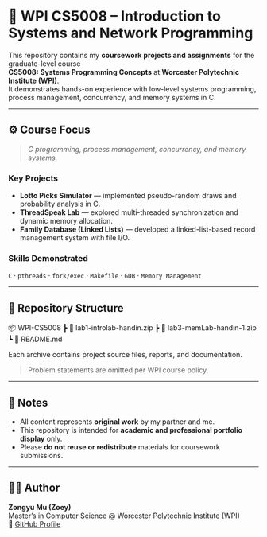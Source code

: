 # 🧭 WPI CS5008 – Introduction to Systems and Network Programming

This repository contains my **coursework projects and assignments** for the graduate-level course  
**CS5008: Systems Programming Concepts** at **Worcester Polytechnic Institute (WPI)**.  
It demonstrates hands-on experience with low-level systems programming, process management, concurrency, and memory systems in C.

---

## ⚙️ Course Focus
> *C programming, process management, concurrency, and memory systems.*

### Key Projects
- **Lotto Picks Simulator** — implemented pseudo-random draws and probability analysis in C.  
- **ThreadSpeak Lab** — explored multi-threaded synchronization and dynamic memory allocation.  
- **Family Database (Linked Lists)** — developed a linked-list-based record management system with file I/O.

### Skills Demonstrated
`C` · `pthreads` · `fork/exec` · `Makefile` · `GDB` · `Memory Management`

---

## 📂 Repository Structure
📦 WPI-CS5008
┣ 📄 lab1-introlab-handin.zip
┣ 📄 lab3-memLab-handin-1.zip
┗ 📄 README.md

Each archive contains project source files, reports, and documentation.  
> Problem statements are omitted per WPI course policy.

---

## 🧩 Notes
- All content represents **original work** by my partner and me.  
- This repository is intended for **academic and professional portfolio display** only.  
- Please **do not reuse or redistribute** materials for coursework submissions.

---

## 🧑‍💻 Author
**Zongyu Mu (Zoey)**  
Master’s in Computer Science @ Worcester Polytechnic Institute (WPI)  
🔗 [GitHub Profile](https://github.com/ZoeyMu722)
